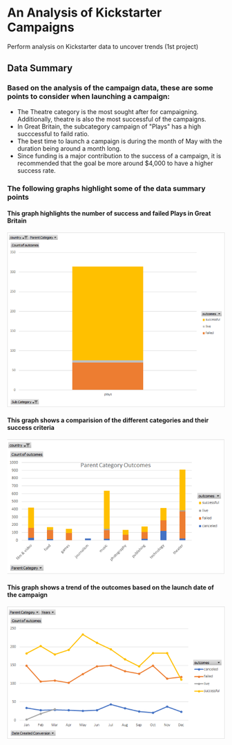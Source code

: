 # An Analysis of Kickstarter Campaigns
Perform analysis on Kickstarter data to uncover trends (1st project)

## Data Summary

### Based on the analysis of the campaign data, these are some points to consider when launching a campaign: 

- The Theatre category is the most sought after for campaigning. Additionally, theatre is also the most successful of the campaigns.
- In Great Britain, the subcategory campaign of "Plays" has a high succcessful to faild ratio. 
- The best time to launch a campaign is during the month of May with the duration being around a month long. 
- Since funding is a major contribution to the success of a campaign, it is recommended that the goal be more around $4,000 to have a higher success rate. 

### The following graphs highlight some of the data summary points

#### This graph highlights the number of success and failed Plays in Great Britain
<img src = "Subcategory.png">

#### This graph shows a comparision of the different categories and their success criteria
<img src = "Parent Category Outcomes.png">

#### This graph shows a trend of the outcomes based on the launch date of the campaign
<img src = "Outcomes Based on Launch Date.png">
